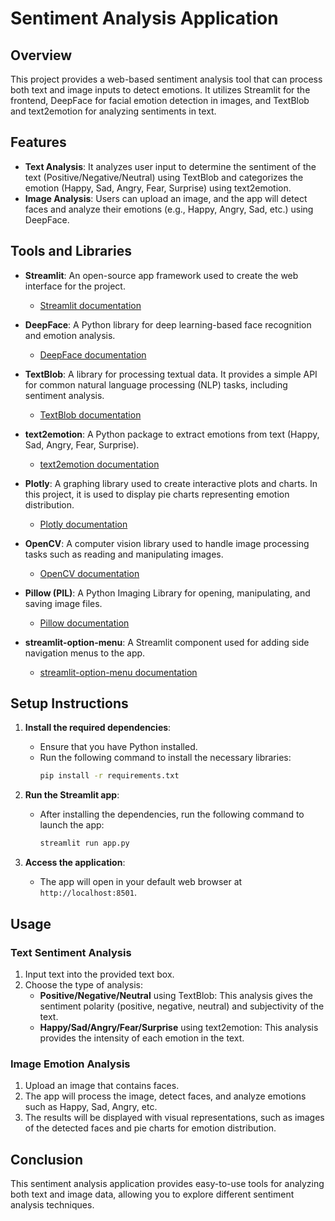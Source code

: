 # Sentiment Analysis Application

## Overview
This project provides a web-based sentiment analysis tool that can process both text and image inputs to detect emotions. It utilizes Streamlit for the frontend, DeepFace for facial emotion detection in images, and TextBlob and text2emotion for analyzing sentiments in text.

## Features
- **Text Analysis**: It analyzes user input to determine the sentiment of the text (Positive/Negative/Neutral) using TextBlob and categorizes the emotion (Happy, Sad, Angry, Fear, Surprise) using text2emotion.
- **Image Analysis**: Users can upload an image, and the app will detect faces and analyze their emotions (e.g., Happy, Angry, Sad, etc.) using DeepFace.

## Tools and Libraries

- **Streamlit**: An open-source app framework used to create the web interface for the project.
  - [Streamlit documentation](https://docs.streamlit.io/)

- **DeepFace**: A Python library for deep learning-based face recognition and emotion analysis.
  - [DeepFace documentation](https://github.com/serengil/deepface)

- **TextBlob**: A library for processing textual data. It provides a simple API for common natural language processing (NLP) tasks, including sentiment analysis.
  - [TextBlob documentation](https://textblob.readthedocs.io/en/dev/)

- **text2emotion**: A Python package to extract emotions from text (Happy, Sad, Angry, Fear, Surprise).
  - [text2emotion documentation](https://github.com/atulapraja/text2emotion)

- **Plotly**: A graphing library used to create interactive plots and charts. In this project, it is used to display pie charts representing emotion distribution.
  - [Plotly documentation](https://plotly.com/)

- **OpenCV**: A computer vision library used to handle image processing tasks such as reading and manipulating images.
  - [OpenCV documentation](https://opencv.org/)

- **Pillow (PIL)**: A Python Imaging Library for opening, manipulating, and saving image files.
  - [Pillow documentation](https://pillow.readthedocs.io/en/stable/)

- **streamlit-option-menu**: A Streamlit component used for adding side navigation menus to the app.
  - [streamlit-option-menu documentation](https://github.com/vikraft/streamlit-option-menu)

## Setup Instructions

1. **Install the required dependencies**:
   - Ensure that you have Python installed.
   - Run the following command to install the necessary libraries:
     ```bash
     pip install -r requirements.txt
     ```

2. **Run the Streamlit app**:
   - After installing the dependencies, run the following command to launch the app:
     ```bash
     streamlit run app.py
     ```

3. **Access the application**:
   - The app will open in your default web browser at `http://localhost:8501`.

## Usage

### Text Sentiment Analysis
1. Input text into the provided text box.
2. Choose the type of analysis:
   - **Positive/Negative/Neutral** using TextBlob: This analysis gives the sentiment polarity (positive, negative, neutral) and subjectivity of the text.
   - **Happy/Sad/Angry/Fear/Surprise** using text2emotion: This analysis provides the intensity of each emotion in the text.

### Image Emotion Analysis
1. Upload an image that contains faces.
2. The app will process the image, detect faces, and analyze emotions such as Happy, Sad, Angry, etc.
3. The results will be displayed with visual representations, such as images of the detected faces and pie charts for emotion distribution.

## Conclusion
This sentiment analysis application provides easy-to-use tools for analyzing both text and image data, allowing you to explore different sentiment analysis techniques.
